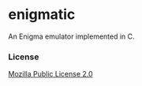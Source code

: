 # enigmatic

An Enigma emulator implemented in C.

### License
[Mozilla Public License 2.0](https://www.mozilla.org/en-US/MPL/2.0/)
